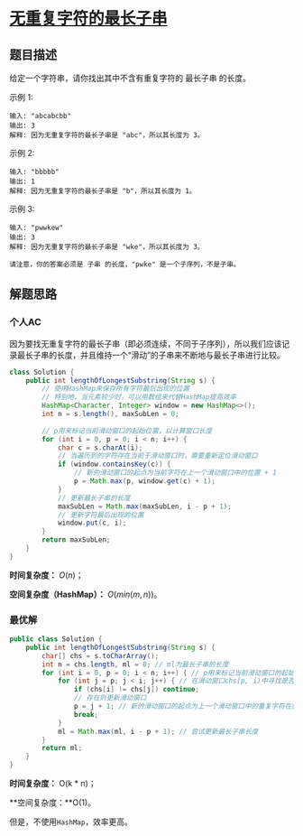 # [无重复字符的最长子串](https://leetcode-cn.com/problems/longest-substring-without-repeating-characters/)

## 题目描述

给定一个字符串，请你找出其中不含有重复字符的 最长子串 的长度。

示例 1:

```
输入: "abcabcbb"
输出: 3 
解释: 因为无重复字符的最长子串是 "abc"，所以其长度为 3。
```

示例 2:

```
输入: "bbbbb"
输出: 1
解释: 因为无重复字符的最长子串是 "b"，所以其长度为 1。
```

示例 3:

```
输入: "pwwkew"
输出: 3
解释: 因为无重复字符的最长子串是 "wke"，所以其长度为 3。

请注意，你的答案必须是 子串 的长度，"pwke" 是一个子序列，不是子串。
```

## 解题思路

### 个人AC

因为要找无重复字符的最长子串（即必须连续，不同于子序列），所以我们应该记录最长子串的长度，并且维持一个“滑动”的子串来不断地与最长子串进行比较。

```Java
class Solution {
    public int lengthOfLongestSubstring(String s) {
        // 使用HashMap来保存所有字符最后出现的位置
        // 特别地，当元素较少时，可以用数组来代替HashMap提高效率
        HashMap<Character, Integer> window = new HashMap<>();
        int n = s.length(), maxSubLen = 0;
        
        // p用来标记当前滑动窗口的起始位置，以计算窗口长度
        for (int i = 0, p = 0; i < n; i++) {
            char c = s.charAt(i);
            // 当遍历到的字符存在当前于滑动窗口时，需要重新定位滑动窗口
            if (window.containsKey(c)) {
                // 新的滑动窗口的起点为当前字符在上一个滑动窗口中的位置 + 1
                p = Math.max(p, window.get(c) + 1);
            } 
            // 更新最长子串的长度
            maxSubLen = Math.max(maxSubLen, i - p + 1);
            // 更新字符最后出现的位置
            window.put(c, i);
        }
        return maxSubLen;
    }
}
```

**时间复杂度：** $O(n)$；

**空间复杂度（HashMap）：** $O(min(m, n))$。

### 最优解

```Java
public class Solution {
    public int lengthOfLongestSubstring(String s) {
        char[] chs = s.toCharArray();
        int n = chs.length, ml = 0; // ml为最长子串的长度
        for (int i = 0, p = 0; i < n; i++) { // p用来标记当前滑动窗口的起始位置，以计算窗口长度
            for (int j = p; j < i; j++) { // 在滑动窗口chs[p, i)中寻找是否存在重复字符chs[i]
                if (chs[i] != chs[j]) continue;
                // 存在则更新滑动窗口
                p = j + 1; // 新的滑动窗口的起点为上一个滑动窗口中的重复字符在整个字符串的位置 + 1
                break;
            }
            ml = Math.max(ml, i - p + 1); // 尝试更新最长子串长度
        }
    	return ml;
    }
}
```

**时间复杂度：** O(k * n)；

**空间复杂度：**O(1)。

但是，不使用`HashMap`，效率更高。